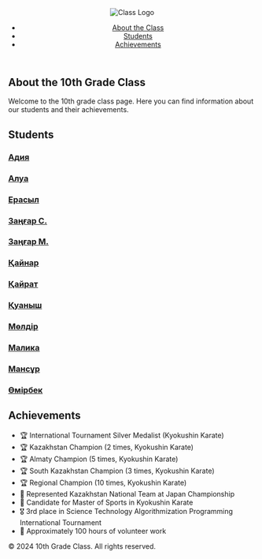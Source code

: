<!DOCTYPE html>
<html lang="en">
<head>
    <meta charset="UTF-8">
    <meta name="viewport" content="width=device-width, initial-scale=1.0">
    <title>10th Grade Class</title>
    <link rel="stylesheet" href="css/styles.css">
</head>
<body>
    <header>
        <nav>
            <img src="https://img.hhcdn.ru/employer-logo/2410370.png" alt="Class Logo" class="logo">
            <ul class="nav-links">
                <li><a href="#about">About the Class</a></li>
                <li><a href="#students">Students</a></li>
                <li><a href="#achievements">Achievements</a></li>
            </ul>
        </nav>
    </header>
    <section id="about" class="about">
        <h1>About the 10th Grade Class</h1>
        <p>Welcome to the 10th grade class page. Here you can find information about our students and their achievements.</p>
    </section>
    <section id="students" class="students">
        <h2>Students</h2>
        <div class="student-list">
            <div class="student-card">
                <h3><a href="https://example.com/alihan" target="_blank">Адия</a></h3>
            </div>
            <div class="student-card">
                <h3><a href="inform3 (1).html" target="_blank">Алуа</a></h3>
            </div>
            <div class="student-card">
                <h3><a href="https://example.com/medet" target="_blank">Ерасыл</a></h3>
            </div>
            <div class="student-card">
                <h3><a href="https://example.com/damir" target="_blank">Заңғар С.</a></h3>
            </div>
            <div class="student-card">
                <h3><a href="https://example.com/janel" target="_blank">Заңғар М.</a></h3>
            </div>
            <div class="student-card">
                <h3><a href="https://example.com/aibek" target="_blank">Қайнар</a></h3>
            </div>
            <div class="student-card">
                <h3><a href="https://example.com/aruzhan" target="_blank">Қайрат</a></h3>
            </div>
            <div class="student-card">
                <h3><a href="қуаныш.html" target="_blank">Қуаныш</a></h3>
            </div>
            <div class="student-card">
                <h3><a href="moldir (3).html" target="_blank">Мөлдір</a></h3>
            </div>
            <div class="student-card">
                <h3><a href="https://example.com/diana" target="_blank">Малика</a></h3>
            </div>
            <div class="student-card">
                <h3><a href="https://example.com/rahat" target="_blank">Мансұр</a></h3>
            </div>
            <div class="student-card">
                <h3><a href="https://example.com/madina" target="_blank">Өмірбек</a></h3>
            </div>
        </div>
    </section>
    <section id="achievements" class="achievements">
        <h2>Achievements</h2>
        <ul>
            <li>🏆 International Tournament Silver Medalist (Kyokushin Karate)</li>
            <li>🏆 Kazakhstan Champion (2 times, Kyokushin Karate)</li>
            <li>🏆 Almaty Champion (5 times, Kyokushin Karate)</li>
            <li>🏆 South Kazakhstan Champion (3 times, Kyokushin Karate)</li>
            <li>🏆 Regional Champion (10 times, Kyokushin Karate)</li>
            <li>📜 Represented Kazakhstan National Team at Japan Championship</li>
            <li>🥋 Candidate for Master of Sports in Kyokushin Karate</li>
            <li>🎖️ 3rd place in Science Technology Algorithmization Programming International Tournament</li>
            <li>📜 Approximately 100 hours of volunteer work</li>
        </ul>
    </section>
    <footer>
        <p>&copy; 2024 10th Grade Class. All rights reserved.</p>
    </footer>
</body>
</html>
